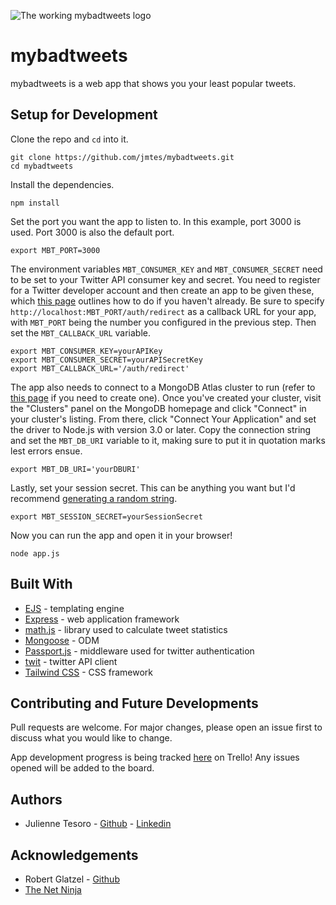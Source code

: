 ![The working mybadtweets logo](https://i.imgur.com/EQHVX3U.png)

# mybadtweets

mybadtweets is a web app that shows you your least popular tweets.

## Setup for Development

Clone the repo and `cd` into it.

```
git clone https://github.com/jmtes/mybadtweets.git
cd mybadtweets
```

Install the dependencies.

```
npm install
```

Set the port you want the app to listen to.
In this example, port 3000 is used. Port 3000 is also the default port.

```
export MBT_PORT=3000
```

The environment variables `MBT_CONSUMER_KEY` and `MBT_CONSUMER_SECRET` need to be set to your Twitter API consumer key and secret.
You need to register for a Twitter developer account and then create an app to be given these, which [this page](https://developer.twitter.com/en/docs/basics/getting-started) outlines how to do if you haven't already.
Be sure to specify `http://localhost:MBT_PORT/auth/redirect` as a callback URL for your app, with `MBT_PORT` being the number you configured in the previous step. Then set the `MBT_CALLBACK_URL` variable.

```
export MBT_CONSUMER_KEY=yourAPIKey
export MBT_CONSUMER_SECRET=yourAPISecretKey
export MBT_CALLBACK_URL='/auth/redirect'
```

The app also needs to connect to a MongoDB Atlas cluster to run (refer to [this page](https://docs.atlas.mongodb.com/getting-started/) if you need to create one).
Once you've created your cluster, visit the "Clusters" panel on the MongoDB homepage and click "Connect" in your cluster's listing.
From there, click "Connect Your Application" and set the driver to Node.js with version 3.0 or later.
Copy the connection string and set the `MBT_DB_URI` variable to it, making sure to put it in quotation marks lest errors ensue.

```
export MBT_DB_URI='yourDBURI'
```

Lastly, set your session secret. This can be anything you want but I'd recommend [generating a random string](https://www.random.org/strings/).

```
export MBT_SESSION_SECRET=yourSessionSecret
```

Now you can run the app and open it in your browser!

```
node app.js
```

## Built With

- [EJS](https://ejs.co) - templating engine
- [Express](https://expressjs.com/) - web application framework
- [math.js](https://mathjs.org/) - library used to calculate tweet statistics
- [Mongoose](https://mongoosejs.com) - ODM
- [Passport.js](http://www.passportjs.org/) - middleware used for twitter authentication
- [twit](https://www.npmjs.com/package/twit) - twitter API client
- [Tailwind CSS](https://tailwindcss.com/) - CSS framework

## Contributing and Future Developments

Pull requests are welcome. For major changes, please open an issue first to discuss what you would like to change.

App development progress is being tracked [here](https://trello.com/b/kqxbjGpU/mybadtweets) on Trello! Any issues opened will be added to the board.

## Authors

- Julienne Tesoro - [Github](https://github.com/jmtes) - [Linkedin](https://www.linkedin.com/in/julienne-tesoro-72156817a/)

## Acknowledgements

- Robert Glatzel - [Github](https://github.com/robertglatzel)
- [The Net Ninja](https://www.youtube.com/channel/UCW5YeuERMmlnqo4oq8vwUpg)
